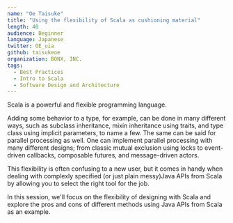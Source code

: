 ```yaml
---
name: "Oe Taisuke"
title: "Using the flexibility of Scala as cushioning material"
length: 40
audience: Beginner
language: Japanese
twitter: OE_uia
github: taisukeoe
organization: BONX, INC.
tags:
  - Best Practices
  - Intro to Scala
  - Software Design and Architecture
---
```

Scala is a powerful and flexible programming language.

Adding some behavior to a type, for example, can be done in many different ways, such as subclass inheritance, mixin inheritance using traits, and type class using implicit parameters, to name a few.
The same can be said for parallel processing as well. One can implement parallel processing with many different designs; from classic mutual exclusion using locks to event-driven callbacks, composable futures, and message-driven actors.

This flexibility is often confusing to a new user, but it comes in handy when dealing with complexly specified (or just plain messy)Java APIs from Scala by allowing you to select the right tool for the job.

In this session, we'll focus on the flexibility of designing with Scala
and explore the pros and cons of different methods using Java APIs from Scala as an example.
